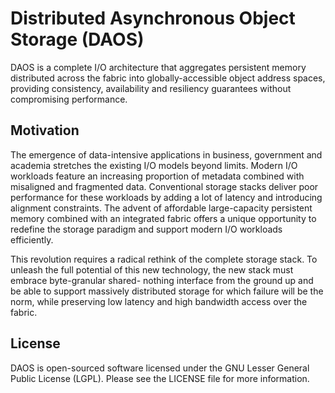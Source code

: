 # Distributed Asynchronous Object Storage (DAOS)

DAOS is a complete I/O architecture that aggregates persistent memory distributed across the fabric into globally-accessible object address spaces, providing consistency, availability and resiliency guarantees without compromising performance.

## Motivation

The emergence of data-intensive applications in business, government and academia stretches the existing I/O models beyond limits. Modern I/O workloads feature an increasing proportion of metadata combined with misaligned and fragmented data. Conventional storage stacks deliver poor performance for these workloads by adding a lot of latency and introducing alignment constraints. The advent of affordable large-capacity persistent memory combined with an integrated fabric offers a unique opportunity to redefine the storage paradigm and support modern I/O workloads efficiently.

This revolution requires a radical rethink of the complete storage stack. To unleash the full potential of this new technology, the new stack must embrace byte-granular shared- nothing interface from the ground up and be able to support massively distributed storage for which failure will be the norm, while preserving low latency and high bandwidth access over the fabric.

## License

DAOS is open-sourced software licensed under the GNU Lesser General Public License (LGPL). Please see the LICENSE file for more information.

